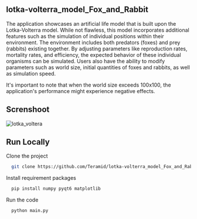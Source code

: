 ## lotka-volterra_model_Fox_and_Rabbit
The application showcases an artificial life model that is built upon the Lotka-Volterra model. While not flawless, this model incorporates additional features such as the simulation of individual positions within their environment. The environment includes both predators (foxes) and prey (rabbits) existing together. By adjusting parameters like reproduction rates, mortality rates, and efficiency, the expected behavior of these individual organisms can be simulated. Users also have the ability to modify parameters such as world size, initial quantities of foxes and rabbits, as well as simulation speed.

It's important to note that when the world size exceeds 100x100, the application's performance might experience negative effects.
## Screnshoot
![lotka_voltera](https://github.com/Teramid/lotka-volterra_model_Fox_and_Rabbit/assets/81380951/3df27611-383e-4eeb-8afa-c85cb5ef0c93)

## Run Locally

Clone the project

```bash
  git clone https://github.com/Teramid/lotka-volterra_model_Fox_and_Rabbit
```

Install requirement packages

```bash
  pip install numpy pyqt6 matplotlib
```

Run the code

```bash
  python main.py
```
